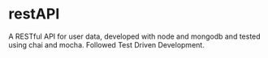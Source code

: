 # restAPI
A RESTful API for user data, developed with node and mongodb and tested using chai and mocha. Followed Test Driven Development.
